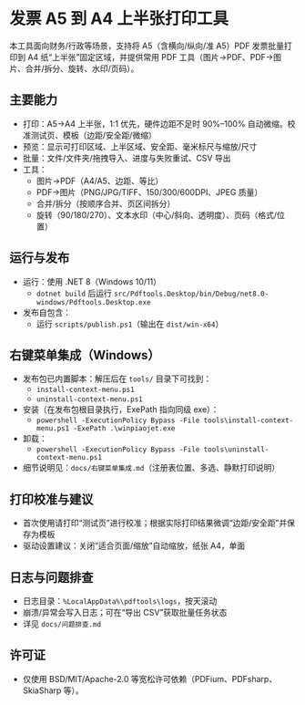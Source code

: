# 发票 A5 到 A4 上半张打印工具

本工具面向财务/行政等场景，支持将 A5（含横向/纵向/准 A5）PDF 发票批量打印到 A4 纸“上半张”固定区域，并提供常用 PDF 工具（图片→PDF、PDF→图片、合并/拆分、旋转、水印/页码）。

## 主要能力
- 打印：A5→A4 上半张，1:1 优先，硬件边距不足时 90%–100% 自动微缩。校准测试页、模板（边距/安全距/微缩）
- 预览：显示可打印区域、上半区域、安全距、毫米标尺与缩放/尺寸
- 批量：文件/文件夹/拖拽导入、进度与失败重试、CSV 导出
- 工具：
  - 图片→PDF（A4/A5、边距、等比）
  - PDF→图片（PNG/JPG/TIFF、150/300/600DPI、JPEG 质量）
  - 合并/拆分（按顺序合并、页区间拆分）
  - 旋转（90/180/270）、文本水印（中心/斜向、透明度）、页码（格式/位置）

## 运行与发布
- 运行：使用 .NET 8（Windows 10/11）
  - `dotnet build` 后运行 `src/Pdftools.Desktop/bin/Debug/net8.0-windows/Pdftools.Desktop.exe`
- 发布自包含：
  - 运行 `scripts/publish.ps1`（输出在 `dist/win-x64`）

## 右键菜单集成（Windows）
- 发布包已内置脚本：解压后在 `tools/` 目录下可找到：
  - `install-context-menu.ps1`
  - `uninstall-context-menu.ps1`
- 安装（在发布包根目录执行，ExePath 指向同级 exe）：
  - `powershell -ExecutionPolicy Bypass -File tools\install-context-menu.ps1 -ExePath .\winpiaojet.exe`
- 卸载：
  - `powershell -ExecutionPolicy Bypass -File tools\uninstall-context-menu.ps1`
- 细节说明见：`docs/右键菜单集成.md`（注册表位置、多选、静默打印说明）

## 打印校准与建议
- 首次使用请打印“测试页”进行校准；根据实际打印结果微调“边距/安全距”并保存为模板
- 驱动设置建议：关闭“适合页面/缩放”自动缩放，纸张 A4，单面

<!-- 压缩功能已移除 -->

## 日志与问题排查
- 日志目录：`%LocalAppData%\pdftools\logs`，按天滚动
- 崩溃/异常会写入日志；可在“导出 CSV”获取批量任务状态
- 详见 `docs/问题排查.md`

## 许可证
- 仅使用 BSD/MIT/Apache-2.0 等宽松许可依赖（PDFium、PDFsharp、SkiaSharp 等）。
